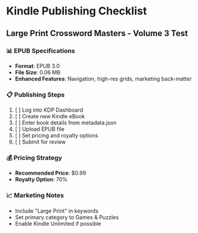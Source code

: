 # Kindle Publishing Checklist
## Large Print Crossword Masters - Volume 3 Test

### 📊 **EPUB Specifications**
- **Format**: EPUB 3.0
- **File Size**: 0.06 MB
- **Enhanced Features**: Navigation, high-res grids, marketing back-matter

### 📋 **Publishing Steps**
1. [ ] Log into KDP Dashboard
2. [ ] Create new Kindle eBook
3. [ ] Enter book details from metadata.json
4. [ ] Upload EPUB file
5. [ ] Set pricing and royalty options
6. [ ] Submit for review

### 💰 **Pricing Strategy**
- **Recommended Price**: $0.99
- **Royalty Option**: 70%

### 📈 **Marketing Notes**
- Include "Large Print" in keywords
- Set primary category to Games & Puzzles
- Enable Kindle Unlimited if possible
